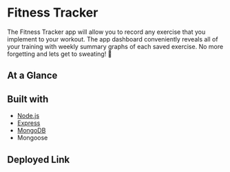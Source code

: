 # Fitness Tracker

The Fitness Tracker app will allow you to record any exercise that you implement to your workout. The app dashboard conveniently reveals all of your training with weekly summary graphs of each saved exercise. No more forgetting and lets get to sweating! 💪 

## At a Glance

## Built with
* [Node.js](https://nodejs.org/en/)
* [Express](https://www.npmjs.com/package/express)
* [MongoDB](https://www.mongodb.com/)
* Mongoose

## Deployed Link